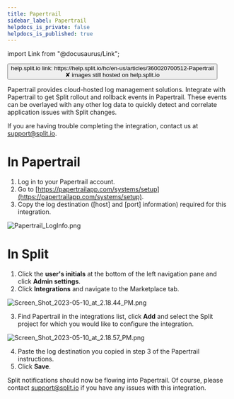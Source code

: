 ```yaml
---
title: Papertrail
sidebar_label: Papertrail
helpdocs_is_private: false
helpdocs_is_published: true
---
```


import Link from "@docusaurus/Link";

<p>
  <button style={{borderRadius:'8px', border:'1px', fontFamily:'Courier New', fontWeight:'800', textAlign:'left'}}> help.split.io link: https://help.split.io/hc/en-us/articles/360020700512-Papertrail <br /> ✘ images still hosted on help.split.io </button>
</p>

Papertrail provides cloud-hosted log management solutions. Integrate with Papertrail to get Split rollout and rollback events in Papertrail. These events can be overlayed with any other log data to quickly detect and correlate application issues with Split changes.

If you are having trouble completing the integration, contact us at [support@split.io](mailto:support@split.io).

# In Papertrail
 
1. Log in to your Papertrail account.
2. Go to [https://papertrailapp.com/systems/setup](https://papertrailapp.com/systems/setup).
3. Copy the log destination ([host] and [port] information) required for this integration.

<p>
	<img src="https://help.split.io/hc/article_attachments/360017382611/Papertrail_LogInfo.png" alt="Papertrail_LogInfo.png" />
</p>

# In Split

1. Click the **user's initials** at the bottom of the left navigation pane and click **Admin settings**.
2. Click **Integrations** and navigate to the Marketplace tab.

<p>
    <img src="https://help.split.io/hc/article_attachments/15666661728397" alt="Screen_Shot_2023-05-10_at_2.18.44_PM.png" />
</p>

3. Find Papertrail in the integrations list, click **Add** and select the Split project for which you would like to configure the integration.

<p>
  <img src="https://help.split.io/hc/article_attachments/15666662894733" alt="Screen_Shot_2023-05-10_at_2.18.57_PM.png" />
</p>

4. Paste the log destination you copied in step 3 of the Papertrail instructions.
5. Click **Save**.

Split notifications should now be flowing into Papertrail. Of course, please contact [support@split.io](mailto:support@split.io) if you have any issues with this integration.
